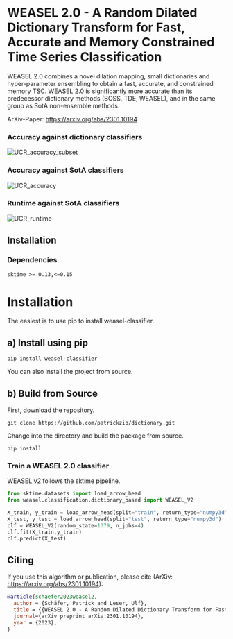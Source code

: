 # WEASEL 2.0 - A Random Dilated Dictionary Transform for Fast, Accurate and Memory Constrained Time Series Classification

WEASEL 2.0 combines a novel dilation mapping, small dictionaries and hyper-parameter ensembling to obtain a fast, accurate, and constrained memory TSC. WEASEL 2.0 is significantly more accurate than its predecessor dictionary methods (BOSS, TDE, WEASEL), and in the same group as SotA non-ensemble methods. 

 ArXiv-Paper: https://arxiv.org/abs/2301.10194
 
 
### Accuracy against dictionary classifiers
![UCR_accuracy_subset](https://user-images.githubusercontent.com/7783034/214376239-0115e87e-e426-45fc-8f70-1684989745cc.png)

### Accuracy against SotA classifiers
![UCR_accuracy](https://user-images.githubusercontent.com/7783034/214376249-51f49c4a-1691-4d12-97e0-3d6ade7de4e3.png)

### Runtime against SotA classifiers
![UCR_runtime](https://user-images.githubusercontent.com/7783034/214376264-7961db3b-2f24-488f-abbc-d53433ffacbc.png)


## Installation

### Dependencies
```
sktime >= 0.13,<=0.15
```

# Installation

The easiest is to use pip to install weasel-classifier.

## a) Install using pip
```
pip install weasel-classifier
```

You can also install  the project from source.

## b) Build from Source

First, download the repository.
```
git clone https://github.com/patrickzib/dictionary.git
```

Change into the directory and build the package from source.
```
pip install .
```


### Train a WEASEL 2.0 classifier

WEASEL v2 follows the sktime pipeline.

```python
from sktime.datasets import load_arrow_head
from weasel.classification.dictionary_based import WEASEL_V2

X_train, y_train = load_arrow_head(split="train", return_type="numpy3d")
X_test, y_test = load_arrow_head(split="test", return_type="numpy3d")
clf = WEASEL_V2(random_state=1379, n_jobs=4)
clf.fit(X_train,y_train)
clf.predict(X_test)
```

## Citing

If you use this algorithm or publication, please cite (ArXiv: https://arxiv.org/abs/2301.10194):

```bibtex
@article{schaefer2023weasel2,
  author = {Schäfer, Patrick and Leser, Ulf},
  title = {{WEASEL 2.0 - A Random Dilated Dictionary Transform for Fast, Accurate and Memory Constrained Time Series Classification}},
  journal={arXiv preprint arXiv:2301.10194},
  year = {2023},
}
```
